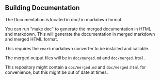 ## Building Documentation

The Documentation is located in doc/ in markdown format.

You can run "make doc" to generate the merged documentation in HTML and
markdown. This will generate the documentation in merged markdown and merged
HTML format.

This requires the `cmark` markdown converter to be installed and callable.

The merged output files will be in `doc/merged.md` and `doc/merged.html`.

This repository might contain a `doc/merged.md` and `doc/merged.html` for
convenience, but this might be out of date at times.
